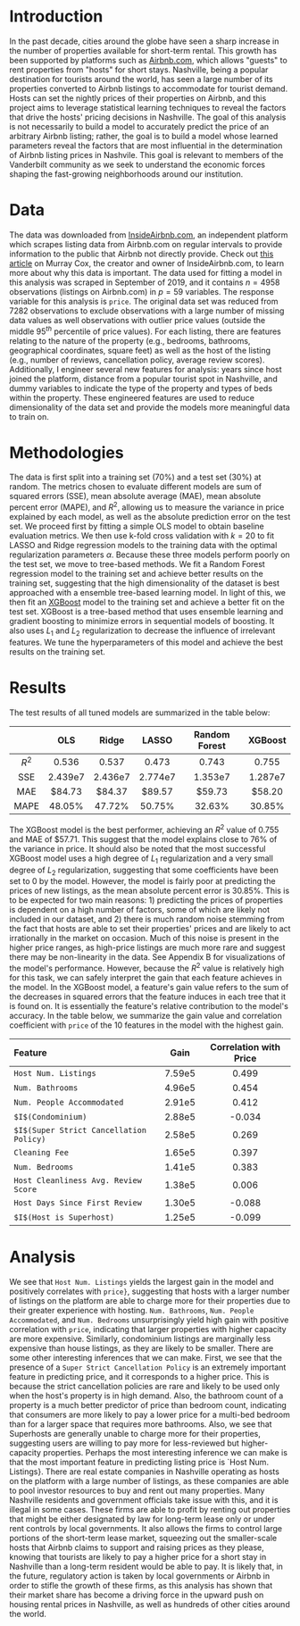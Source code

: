 # Introduction
In the past decade, cities around the globe have seen a sharp increase in the number of properties available for short-term rental. This growth has been supported by platforms such as [Airbnb.com](Airbnb.com), which allows "guests" to rent properties from "hosts" for short stays. Nashville, being a popular destination for tourists around the world, has seen a large number of its properties converted to Airbnb listings to accommodate for tourist demand. Hosts can set the nightly prices of their properties on Airbnb, and this project aims to leverage statistical learning techniques to reveal the factors that drive the hosts' pricing decisions in Nashville. The goal of this analysis is not necessarily to build a model to accurately predict the price of an arbitrary Airbnb listing; rather, the goal is to build a model whose learned parameters reveal the factors that are most influential in the determination of Airbnb listing prices in Nashvile. This goal is relevant to members of the Vanderbilt community as we seek to understand the economic forces shaping the fast-growing neighborhoods around our institution.

# Data
The data was downloaded from [InsideAirbnb.com](https://InsideAirbnb.com), an independent platform which scrapes listing data from Airbnb.com on regular intervals to provide information to the public that Airbnb not directly provide.  Check out [this article](https://www.bloomberg.com/news/articles/2019-05-23/meet-murray-cox-airbnb-s-public-enemy-no-1-in-new-york) on Murray Cox, the creator and owner of InsideAirbnb.com, to learn more about why this data is important. The data used for fitting a model in this analysis was scraped in September of 2019, and it contains $n = 4958$ observations (listings on Airbnb.com) in $p = 59$ variables. The response variable for this analysis is `price`. The original data set was reduced from 7282 observations to exclude observations with a large number of missing data values as well observations with outlier price values (outside the middle 95$^{th}$ percentile of price values). For each listing, there are features relating to the nature of the property (e.g., bedrooms, bathrooms, geographical coordinates, square feet) as well as the host of the listing (e.g., number of reviews, cancellation policy, average review scores). Additionally, I engineer several new features for analysis: years since host joined the platform, distance from a popular tourist spot in Nashville, and dummy variables to indicate the type of the property and types of beds within the property. These engineered features are used to reduce dimensionality of the data set and provide the models more meaningful data to train on.

# Methodologies
The data is first split into a training set (70%) and a test set (30%) at random. The metrics chosen to evaluate different models are sum of squared errors (SSE), mean absolute average (MAE), mean absolute percent error (MAPE), and $R^2$, allowing us to measure the variance in price explained by each model, as well as the absolute prediction error on the test set. We proceed first by fitting a simple OLS model to obtain baseline evaluation metrics. We then use k-fold cross validation with $k=20$ to fit LASSO and Ridge regression models to the training data with the optimal regularization parameters $\alpha$. Because these three models perform poorly on the test set, we move to tree-based methods. We fit a Random Forest regression model to the training set and achieve better results on the training set, suggesting that the high dimensionality of the dataset is best approached with a ensemble tree-based learning model. In light of this, we then fit an [XGBoost](https://xgboost.readthedocs.io/en/latest/python/python_api.html#module-xgboost.training) model to the training set and achieve a better fit on the test set. XGBoost is a tree-based method that uses ensemble learning and gradient boosting to minimize errors in sequential models of boosting. It also uses $L_1$ and $L_2$ regularization to decrease the influence of irrelevant features. We tune the hyperparameters of this model and achieve the best results on the training set.

# Results
The test results of all tuned models are summarized in the table below:

|         |   OLS   |  Ridge  |  LASSO  | Random Forest | XGBoost |
| :-----: | :-----: | :-----: | :-----: | :-----------: | :-----: |
| $R^2$ |  0.536  |  0.537  |  0.473  |     0.743     |  0.755  |
|   SSE   | 2.439e7 | 2.436e7 | 2.774e7 |    1.353e7    | 1.287e7 |
|   MAE   | $84.73  | $84.37  | $89.57  |    $59.73     | $58.20  |
|  MAPE   | 48.05%  | 47.72%  | 50.75%  |    32.63%     | 30.85%  |

The XGBoost model is the best performer, achieving an $R^2$ value of 0.755 and MAE of \$57.71. This suggest that the model explains close to 76% of the variance in price. It should also be noted that the most successful XGBoost model uses a high degree of $L_1$ regularization and a very small degree of $L_2$ regularization, suggesting that some coefficients have been set to 0 by the model. However, the model is fairly poor at predicting the prices of new listings, as the mean absolute percent error is 30.85%. This is to be expected for two main reasons: 1) predicting the prices of properties is dependent on a high number of factors, some of which are likely not included in our dataset, and 2) there is much random noise stemming from the fact that hosts are able to set their properties' prices and are likely to act irrationally in the market on occasion. Much of this noise is present in the higher price ranges, as high-price listings are much more rare and suggest there may be non-linearity in the data. See Appendix B for visualizations of the model's performance. However, because the $R^2$ value is relatively high for this task, we can safely interpret the gain that each feature achieves in the model. In the XGBoost model, a feature's gain value refers to the sum of the decreases in squared errors that the feature induces in each tree that it is found on. It is essentially the feature's relative contribution to the model's accuracy. In the table below, we summarize the gain value and correlation coefficient with `price` of the 10 features in the model with the highest gain.

| Feature                             |  Gain  | Correlation with Price |
| :---------------------------------- | :----: | :--------------------: |
| `Host Num. Listings`                 | 7.59e5 |         0.499          |
| `Num. Bathrooms`                      | 4.96e5 |         0.454          |
| `Num. People Accommodated`           | 2.91e5 |         0.412          |
| `$I$(Condominium)`                      | 2.88e5 |        \-0.034         |
| `$I$(Super Strict Cancellation Policy)` | 2.58e5 |         0.269          |
| `Cleaning Fee `                       | 1.65e5 |         0.397          |
| `Num. Bedrooms`                       | 1.41e5 |         0.383          |
| `Host Cleanliness Avg. Review Score`  | 1.38e5 |         0.006          |
| `Host Days Since First Review`        | 1.30e5 |        \-0.088         |
| `$I$(Host is Superhost)`                | 1.25e5 |        \-0.099         |

# Analysis
We see that `Host Num. Listings` yields the largest gain in the model and positively correlates with `price}`, suggesting that hosts with a larger number of listings on the platform are able to charge more for their properties due to their greater experience with hosting. `Num. Bathrooms`, `Num. People Accommodated`, and `Num. Bedrooms` unsurprisingly yield high gain with positive correlation with `price`, indicating that larger properties with higher capacity are more expensive. Similarly, condominium listings are marginally less expensive than house listings, as they are likely to be smaller. There are some other interesting inferences that we can make. First, we see that the presence of a `Super Strict Cancellation Policy` is an extremely important feature in predicting price, and it corresponds to a higher price. This is because the strict cancellation policies are rare and likely to be used only when the host's property is in high demand. Also, the bathroom count of a property is a much better predictor of price than bedroom count, indicating that consumers are more likely to pay a lower price for a multi-bed bedroom than for a larger space that requires more bathrooms. Also, we see that Superhosts are generally unable to charge more for their properties, suggesting users are willing to pay more for less-reviewed but higher-capacity properties. Perhaps the most interesting inference we can make is that the most important feature in predicting listing price is `Host Num. Listings}. There are real estate companies in Nashville operating as hosts on the platform with a large number of listings, as these companies are able to pool investor resources to buy and rent out many properties. Many Nashville residents and government officials take issue with this, and it is illegal in some cases. These firms are able to profit by renting out properties that might be either designated by law for long-term lease only or under rent controls by local governments. It also allows the firms to control large portions of the short-term lease market, squeezing out the smaller-scale hosts that Airbnb claims to support and raising prices as they please, knowing that tourists are likely to pay a higher price for a short stay in Nashville than a long-term resident would be able to pay. It is likely that, in the future, regulatory action is taken by local governments or Airbnb in order to stifle the growth of these firms, as this analysis has shown that their market share has become a driving force in the upward push on housing rental prices in Nashville, as well as hundreds of other cities around the world.